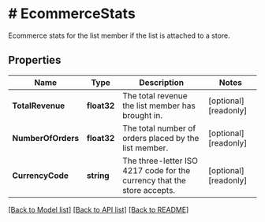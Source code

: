 # # EcommerceStats
Ecommerce stats for the list member if the list is attached to a store.

## Properties 


Name | Type | Description | Notes
------------ | ------------- | ------------- | -------------
**TotalRevenue**| **float32** | The total revenue the list member has brought in.  | [optional] [readonly]
**NumberOfOrders**| **float32** | The total number of orders placed by the list member.  | [optional] [readonly]
**CurrencyCode**| **string** | The three-letter ISO 4217 code for the currency that the store accepts.  | [optional] [readonly]


[[Back to Model list]](../../README.md#models) [[Back to API list]](../../README.md#endpoints) [[Back to README]](../../README.md)

